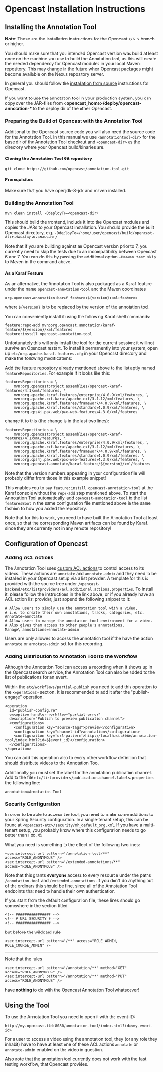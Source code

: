 # Opencast Installation Instructions

## Installing the Annotation Tool

__Note:__ These are the installation instructions for the Opencast `r/6.x` branch or higher.

You should make sure that you intended Opencast version was build at least once on the machine you use to build the
Annotation tool, as this will create the needed dependency for Opencast modules in your local Maven repository. This may change
in the future when Opencast packages might become available on the Nexus repository server.

In general you should follow the [installation from source](https://docs.opencast.org/r/6.x/admin/installation/)
instructions for Opencast.

If you want to use the annotation tool in your production system, you can copy over the JAR-files from
__<opencast_home>/deploy/opencast-annotation-*__ to the deploy dir of the other Opencast.

### Preparing the Build of Opencast with the Annotation Tool
Additional to the Opencast source code you will also need the source code for the Annotation Tool.
In this manual we use `<annotationtool-dir>` for the base dir of the Annotation Tool checkout and
`<opencast-dir>` as the directory where your Opencast build/binaries are.

#### Cloning the Annotation Tool Git repository

    git clone https://github.com/opencast/annotation-tool.git

#### Prerequisites

Make sure that you have openjdk-8-jdk and maven installed.

### Building the Annotation Tool

    mvn clean install -DdeployTo=<opencast-dir>

This should build the frontend, include it into the Opencast modules and copies the JARs
to your Opencast installation. You should provide the built Opencast directory, e.g. `-DdeployTo=/home/user/opencast/build/opencast-dist-develop-8-SNAPSHOT/`

Note that if you are building against an Opencast version prior to 7,
you currently need to skip the tests due to an incompatibility
between Opencast 6 and 7.
You can do this by passing the additional option `-Dmaven.test.skip`
to Maven in the command above.

#### As a Karaf Feature

As an alternative, the Annotation Tool is also packaged as a Karaf feature
under the name `opencast-annotation-tool` and the Maven coordinates

    org.opencast.annotation:karaf-feature:${version}:xml:features

where `${version}` is to be replaced by the version of the annotation tool.

You can conveniently install it using the following Karaf shell commands:

    feature:repo-add mvn:org.opencast.annotation/karaf-feature/${version}/xml/features
    feature:install opencast-annotation-tool

Unfortunately this will only install the tool for the current session; it will not survive an Opencast restart.
To install it permanently into your system, open up `etc/org.apache.karaf.features.cfg` in your Opencast directory
and make the following modifications:

Add the feature repository already mentioned above to the list aptly named `featureRepositories`.
For example if it looks like this:

    featuresRepositories = \
        mvn:org.opencastproject.assemblies/opencast-karaf-features/4.1/xml/features, \
        mvn:org.apache.karaf.features/enterprise/4.0.9/xml/features, \
        mvn:org.apache.cxf.karaf/apache-cxf/3.1.12/xml/features, \
        mvn:org.apache.karaf.features/framework/4.0.9/xml/features, \
        mvn:org.apache.karaf.features/standard/4.0.9/xml/features, \
        mvn:org.ops4j.pax.web/pax-web-features/4.3.0/xml/features

change it to this (the change is in the last two lines):

    featuresRepositories = \
        mvn:org.opencastproject.assemblies/opencast-karaf-features/4.1/xml/features, \
        mvn:org.apache.karaf.features/enterprise/4.0.9/xml/features, \
        mvn:org.apache.cxf.karaf/apache-cxf/3.1.12/xml/features, \
        mvn:org.apache.karaf.features/framework/4.0.9/xml/features, \
        mvn:org.apache.karaf.features/standard/4.0.9/xml/features, \
        mvn:org.ops4j.pax.web/pax-web-features/4.3.0/xml/features, \
        mvn:org.opencast.annotate/karaf-feature/${version}/xml/features

Note that the version numbers appearing in your configuration file
will probably differ from those in this example snippet!

This enables you to say `feature:install opencast-annotation-tool` at the Karaf console
without the `repo-add` step mentioned above. To start the Annotation Tool automatically,
add `opencast-annotation-tool` to the list `featuresBoot` in the same configuration file
mentioned above in the same fashion to how you added the repository.

Note that for this to work, you need to have built the Annotation Tool at least once,
so that the corresponding Maven artifacts can be found by Karaf, since they are currently not
in any remote repository!

## Configuration of Opencast

### Adding ACL Actions

The Annotation Tool uses [custom ACL actions](https://docs.opencast.org/develop/admin/configuration/acl/#additional-acl-actions)
to control access to its videos. These actions are `annotate` and `annotate-admin` and they need to be installed
in your Opencast setup via a list provider. A template for this is provided with the source tree under
`/opencast-backend/etc/listproviders/acl.additional.actions.properties`.
To install it, please follow the instructions in the link above, or if you already have an ACL action list provider,
just append the following snippet to it:

```
# Allow users to simply use the annotation tool with a video,
# i.e. to create their own annotations, tracks, categories, etc.
Annotate=annotate
# Allow users to manage the annotation tool environment for a video.
# Also gives them access to other people's annotations.
Manage\ annotations=annotate-admin
```

Users are only allowed to access the annotation tool if the have the action `annotate` or `annotate-admin` set for this recording.

### Adding Distribution to Annotation Tool to the Workflow

Although the Annotation Tool can access a recording when it shows up in the Opencast search service, the Annotation Tool can also be added to the list of publications for an event. 

Within the `etc/workflows/partial-publish` you need to add this operation to the `<operations>` section. It is recommended to add it after the "publish-engage" operation.

    <operation
      id="publish-configure"
      exception-handler-workflow="partial-error"
      description="Publish to preview publication channel">
      <configurations>
        <configuration key="source-tags">preview</configuration>
        <configuration key="channel-id">annotation</configuration>
        <configuration key="url-pattern">http://localhost:8080/annotation-tool/index.html?id=${event_id}</configuration>
      </configurations>
    </operation>

You can add this operation also to every other workflow definition that should distribute videos to the Annotation Tool.

Additionally you must set the label for the annotation publication channel. Add to the file `etc/listproviders/publication.channel.labels.properties` the following line:

    annotation=Annotation Tool

### Security Configuration

In order to be able to access the tool,
you need to make some additions to your Spring Security configuration.
In a single-tenant setup,
this can be found at `<opencast-etc>/security/mh_default_org.xml`.
If you have a multi-tenant setup,
you probably know where this configuration needs to go
better than I do. :wink:

What you need is something to the effect of the following two lines:

    <sec:intercept-url pattern="/annotation-tool/**" access="ROLE_ANONYMOUS" />
    <sec:intercept-url pattern="/extended-annotations/**" access="ROLE_ANONYMOUS" />

Note that this grants **everyone** access to every resource
under the paths `/annotation-tool` and `/extended-annotations`.
If you don't do anything out of the ordinary this should be fine,
since all of the Annotation Tool endpoints that need to
handle their own authentication.

If you start from the default configuration file,
these lines should go somewhere in the section titled

    <!-- ################ -->
    <!-- # URL SECURITY # -->
    <!-- ################ -->

but before the wildcard rule

    <sec:intercept-url pattern="/**" access="ROLE_ADMIN, ROLE_COURSE_ADMIN" />

---

Note that the rules

    <sec:intercept-url pattern="/annotation/**" method="GET" access="ROLE_ANONYMOUS" />
    <sec:intercept-url pattern="/annotation/**" method="PUT" access="ROLE_ANONYMOUS" />

have **nothing** to do with the Opencast Annotation Tool whatsoever!

## Using the Tool

To use the Annotation Tool you need to open it with the event-ID:

    http://my.opencast.tld:8080/annotation-tool/index.html?id=<my-event-id>

For a user to access a video using the annotation tool, they (or any role they inhabit) have to have at least one
of these ACL actions `annotate` or `annotate-admin` enabled on the video in question.

Also note that the annotation tool currently does not work with the fast testing workflow, that Opencast provides.
